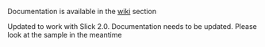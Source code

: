 Documentation is available in the [wiki](https://github.com/ebiznext/slick-macros/wiki) section

Updated to work with Slick 2.0. Documentation needs to be updated. Please look at the sample in the meantime
